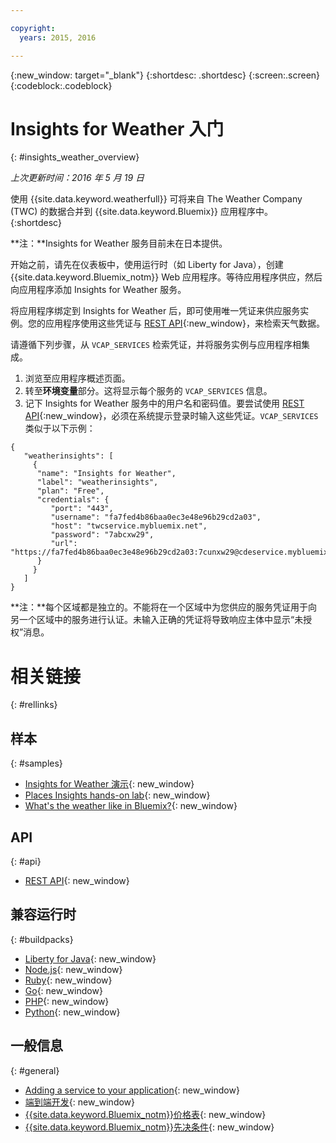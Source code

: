 ```yaml
---

copyright:
  years: 2015, 2016

---
```


{:new_window: target="_blank"}
{:shortdesc: .shortdesc}
{:screen:.screen}
{:codeblock:.codeblock}

# Insights for Weather 入门
{: #insights_weather_overview}

*上次更新时间：2016 年 5 月 19 日*

使用 {{site.data.keyword.weatherfull}} 可将来自 The Weather Company (TWC) 的数据合并到 {{site.data.keyword.Bluemix}} 应用程序中。
{:shortdesc}

**注：**Insights for Weather 服务目前未在日本提供。

开始之前，请先在仪表板中，使用运行时（如 Liberty for Java），创建 {{site.data.keyword.Bluemix_notm}} Web 应用程序。等待应用程序供应，然后向应用程序添加 Insights for Weather 服务。

将应用程序绑定到 Insights for Weather 后，即可使用唯一凭证来供应服务实例。您的应用程序使用这些凭证与 [REST API](https://twcservice.{APPDomain}/rest-api/){:new_window}，来检索天气数据。

请遵循下列步骤，从 `VCAP_SERVICES` 检索凭证，并将服务实例与应用程序相集成。

1. 浏览至应用程序概述页面。
2. 转至**环境变量**部分。这将显示每个服务的 `VCAP_SERVICES` 信息。
3. 记下 Insights for Weather 服务中的用户名和密码值。要尝试使用 [REST API](https://twcservice.{APPDomain}/rest-api/){:new_window}，必须在系统提示登录时输入这些凭证。`VCAP_SERVICES` 类似于以下示例：

```
{
   "weatherinsights": [
     {
      "name": "Insights for Weather",
      "label": "weatherinsights",
      "plan": "Free",
      "credentials": {
         "port": "443",
         "username": "fa7fed4b86baa0ec3e48e96b29cd2a03",
         "host": "twcservice.mybluemix.net",
         "password": "7abcxw29",
         "url": "https://fa7fed4b86baa0ec3e48e96b29cd2a03:7cunxw29@cdeservice.mybluemix.net"
      }
     }
   ]
}
```

**注：**每个区域都是独立的。不能将在一个区域中为您供应的服务凭证用于向另一个区域中的服务进行认证。未输入正确的凭证将导致响应主体中显示“未授权”消息。 

# 相关链接
{: #rellinks}
## 样本
{: #samples}
* [Insights for Weather 演示](http://insights-for-weather-demo.mybluemix.net/){: new_window}
* [Places Insights hands-on lab](https://github.com/IBM-Bluemix/places-insights-lab){: new_window}
* [What's the weather like in Bluemix?](https://developer.ibm.com/bluemix/2015/12/08/insights-weather-sample-overview){: new_window}

## API
{: #api}
* [REST API](https://twcservice.{APPDomain}/rest-api/){: new_window}

## 兼容运行时 
{: #buildpacks}
* [Liberty for Java](https://console.{DomainName}/docs/runtimes/liberty/index.html){: new_window}
* [Node.js](https://console.{DomainName}/docs/runtimes/nodejs/index.html){: new_window}
* [Ruby](https://console.{DomainName}/docs/runtimes/ruby/index.html){: new_window}
* [Go](https://console.{DomainName}/docs/runtimes/go/index.html){: new_window}
* [PHP](https://console.{DomainName}/docs/runtimes/php/index.html){: new_window}
* [Python](https://console.{DomainName}/docs/runtimes/python/index.html){: new_window}

## 一般信息
{: #general}
* [Adding a service to your application](../reqnsi.html){: new_window}
* [端到端开发](https://console.{DomainName}/docs/cfapps/ee.html){: new_window}
* [{{site.data.keyword.Bluemix_notm}}价格表](https://console.{DomainName}/pricing/){: new_window}
* [{{site.data.keyword.Bluemix_notm}}先决条件](https://developer.ibm.com/bluemix/support/#prereqs){: new_window}
